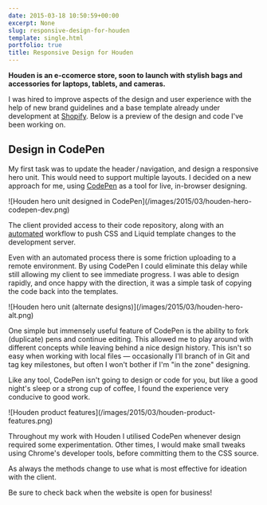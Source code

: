 ```yaml
---
date: 2015-03-18 10:50:59+00:00
excerpt: None
slug: responsive-design-for-houden
template: single.html
portfolio: true
title: Responsive Design for Houden
---
```


**Houden is an e-ccomerce store, soon to launch with stylish bags and accessories for laptops, tablets, and cameras.**

I was hired to improve aspects of the design and user experience with the help of new brand guidelines and a base template already under development at [Shopify](http://www.shopify.com/). Below is a preview of the design and code I've been working on.


## Design in CodePen


My first task was to update the header / navigation, and design a responsive hero unit. This would need to support multiple layouts. I decided on a new approach for me, using [CodePen](http://codepen.io/) as a tool for live, in-browser designing.

<p class="b-post__image">![Houden hero unit designed in CodePen](/images/2015/03/houden-hero-codepen-dev.png)</p>

The client provided access to their code repository, along with an [automated](/2013/03/12/automation/) workflow to push CSS and Liquid template changes to the development server.

Even with an automated process there is some friction uploading to a remote environment. By using CodePen I could eliminate this delay while still allowing my client to see immediate progress. I was able to design rapidly, and once happy with the direction, it was a simple task of copying the code back into the templates.

<p class="b-post__image">![Houden hero unit (alternate designs)](/images/2015/03/houden-hero-alt.png)</p>

One simple but immensely useful feature of CodePen is the ability to fork (duplicate) pens and continue editing. This allowed me to play around with different concepts while leaving behind a nice design history. This isn't so easy when working with local files — occasionally I'll branch of in Git and tag key milestones, but often I won't bother if I'm "in the zone" designing.

Like any tool, CodePen isn't going to design or code for you, but like a good night's sleep or a strong cup of coffee, I found the experience very conducive to good work.

<p class="b-post__image">![Houden product features](/images/2015/03/houden-product-features.png)</p>

Throughout my work with Houden I utilised CodePen whenever design required some experimentation. Other times, I would make small tweaks using Chrome's developer tools, before committing them to the CSS source.

As always the methods change to use what is most effective for ideation with the client.

Be sure to check back when the website is open for business!
